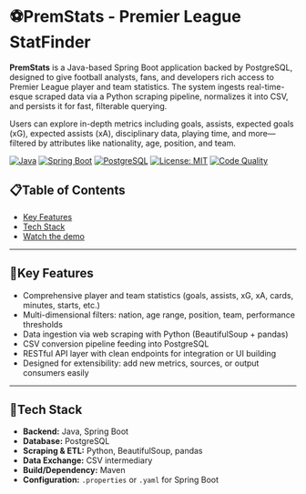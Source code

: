 # ⚽PremStats - Premier League StatFinder

**PremStats** is a Java-based Spring Boot application backed by PostgreSQL, designed to give football analysts, fans, and developers rich access to Premier League player and team statistics. The system ingests real-time-esque scraped data via a Python scraping pipeline, normalizes it into CSV, and persists it for fast, filterable querying.

Users can explore in-depth metrics including goals, assists, expected goals (xG), expected assists (xA), disciplinary data, playing time, and more—filtered by attributes like nationality, age, position, and team.

[![Java](https://img.shields.io/badge/Java-21+-blue.svg)]()
[![Spring Boot](https://img.shields.io/badge/Spring%20Boot-3.x-green.svg)]()
[![PostgreSQL](https://img.shields.io/badge/PostgreSQL-15+-blue.svg)]()
[![License: MIT](https://img.shields.io/badge/License-MIT-lightgrey.svg)]()
[![Code Quality](https://img.shields.io/badge/Code%20Quality-%E2%9C%94%20High-brightgreen.svg)]()

## 📋Table of Contents

- [Key Features](#key-features)  
- [Tech Stack](#tech-stack)
- [Watch the demo](https://youtu.be/HKyv-CQXnxA)

---

## 🚀Key Features

- Comprehensive player and team statistics (goals, assists, xG, xA, cards, minutes, starts, etc.)
- Multi-dimensional filters: nation, age range, position, team, performance thresholds
- Data ingestion via web scraping with Python (BeautifulSoup + pandas)
- CSV conversion pipeline feeding into PostgreSQL
- RESTful API layer with clean endpoints for integration or UI building
- Designed for extensibility: add new metrics, sources, or output consumers easily

---

## 🤖Tech Stack

- **Backend:** Java, Spring Boot  
- **Database:** PostgreSQL  
- **Scraping & ETL:** Python, BeautifulSoup, pandas  
- **Data Exchange:** CSV intermediary  
- **Build/Dependency:** Maven  
- **Configuration:** `.properties` or `.yaml` for Spring Boot  


